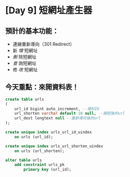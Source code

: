 # [Day 9] 短網址產生器
## 預計的基本功能：
- 連線重新導向（301 Redirect）
- 新 *增* 短網址
- *刪* 除短網址
- *查* 詢短網址
- 修 *改* 短網址

## 今天重點：來開資料表！
```sql
create table urls
(
    url_id bigint auto_increment, --資料ID
    url_shorten varchar default 10 null, --縮短後的url
    url_dest longtext null --重新導向後的url
);

create unique index urls_url_id_uindex
    on urls (url_id);

create unique index urls_url_shorten_uindex
    on urls (url_shorten);

alter table urls
    add constraint urls_pk
        primary key (url_id);
```

